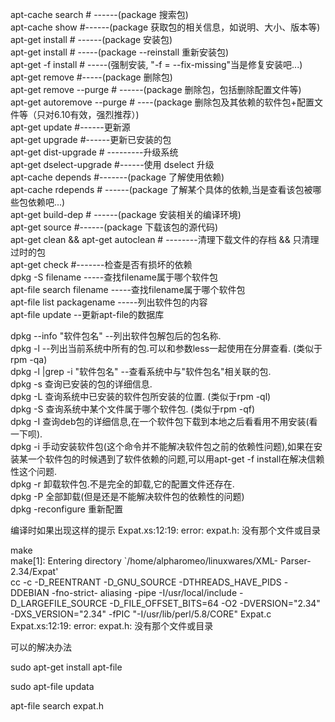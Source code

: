 apt-cache search # ------(package 搜索包)  
apt-cache show #------(package 获取包的相关信息，如说明、大小、版本等)  
apt-get install # ------(package 安装包)  
apt-get install # -----(package --reinstall 重新安装包)  
apt-get -f install # -----(强制安装, "-f = \--fix-missing"当是修复安装吧...)  
apt-get remove #-----(package 删除包)  
apt-get remove --purge # ------(package 删除包，包括删除配置文件等)  
apt-get autoremove --purge # ----(package 删除包及其依赖的软件包+配置文件等（只对6.10有效，强烈推荐）)  
apt-get update #------更新源  
apt-get upgrade #------更新已安装的包  
apt-get dist-upgrade # ---------升级系统  
apt-get dselect-upgrade #------使用 dselect 升级  
apt-cache depends #-------(package 了解使用依赖)  
apt-cache rdepends # ------(package 了解某个具体的依赖,当是查看该包被哪些包依赖吧...)  
apt-get build-dep # ------(package 安装相关的编译环境)  
apt-get source #------(package 下载该包的源代码)  
apt-get clean && apt-get autoclean # --------清理下载文件的存档 && 只清理过时的包  
apt-get check #-------检查是否有损坏的依赖  
dpkg -S filename -----查找filename属于哪个软件包  
apt-file search filename -----查找filename属于哪个软件包  
apt-file list packagename -----列出软件包的内容  
apt-file update --更新apt-file的数据库  
  
dpkg \--info "软件包名" \--列出软件包解包后的包名称.  
dpkg -l --列出当前系统中所有的包.可以和参数less一起使用在分屏查看. (类似于rpm -qa)  
dpkg -l |grep -i "软件包名" \--查看系统中与"软件包名"相关联的包.  
dpkg -s 查询已安装的包的详细信息.  
dpkg -L 查询系统中已安装的软件包所安装的位置. (类似于rpm -ql)  
dpkg -S 查询系统中某个文件属于哪个软件包. (类似于rpm -qf)  
dpkg -I 查询deb包的详细信息,在一个软件包下载到本地之后看看用不用安装(看一下呗).  
dpkg -i 手动安装软件包(这个命令并不能解决软件包之前的依赖性问题),如果在安装某一个软件包的时候遇到了软件依赖的问题,可以用apt-get -f
install在解决信赖性这个问题.  
dpkg -r 卸载软件包.不是完全的卸载,它的配置文件还存在.  
dpkg -P 全部卸载(但是还是不能解决软件包的依赖性的问题)  
dpkg -reconfigure 重新配置



编译时如果出现这样的提示 Expat.xs:12:19: error: expat.h: 没有那个文件或目录

make  
make[1]: Entering directory `/home/alpharomeo/linuxwares/XML-
Parser-2.34/Expat'  
cc -c -D_REENTRANT -D_GNU_SOURCE -DTHREADS_HAVE_PIDS -DDEBIAN -fno-strict-
aliasing -pipe -I/usr/local/include -D_LARGEFILE_SOURCE -D_FILE_OFFSET_BITS=64
-O2 -DVERSION=\"2.34\" -DXS_VERSION=\"2.34\" -fPIC "-I/usr/lib/perl/5.8/CORE"
Expat.c  
Expat.xs:12:19: error: expat.h: 没有那个文件或目录





可以的解决办法

sudo apt-get install apt-file

sudo apt-file updata

apt-file search expat.h

